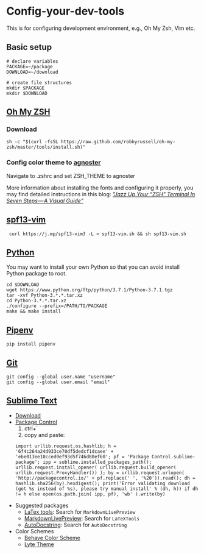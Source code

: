 # Config-your-dev-tools
This is for configuring development environment, e.g., Oh My Zsh, Vim etc.

## Basic setup
```
# declare variables
PACKAGE=~/package
DOWNLOAD=~/download

# create file structures
mkdir $PACKAGE
mkdir $DOWNLOAD
```
## [Oh My ZSH](https://ohmyz.sh/)
### Download
```
sh -c "$(curl -fsSL https://raw.github.com/robbyrussell/oh-my-zsh/master/tools/install.sh)"
```
### Config color theme to [agnoster](https://github.com/agnoster/agnoster-zsh-theme)
Navigate to .zshrc and set ZSH_THEME to agnoster

More information about installing the fonts and configuring it properly, you may find detailed instructions in this blog:  _["Jazz Up Your “ZSH” Terminal In Seven Steps — A Visual Guide"](https://medium.freecodecamp.org/jazz-up-your-zsh-terminal-in-seven-steps-a-visual-guide-e81a8fd59a38)_

## [spf13-vim](https://github.com/spf13/spf13-vim)
```
 curl https://j.mp/spf13-vim3 -L > spf13-vim.sh && sh spf13-vim.sh
```
## [Python](https://www.python.org/)
You may want to install your own Python so that you can avoid install Python package to root.
```
cd $DOWNLOAD
wget https://www.python.org/ftp/python/3.7.1/Python-3.7.1.tgz
tar -xvf Python-3.*.*.tar.xz
cd Python-3.*.*.tar.xz
./configure --prefix=/PATH/TO/PACKAGE
make && make install
```
## [Pipenv](https://github.com/pypa/pipenv)
```
pip install pipenv
```
## [Git](https://github.com/pypa/pipenv)
```
git config --global user.name "username"
git config --global user.email "email"
```

## [Sublime Text](https://www.sublimetext.com/)
- [Download](https://www.sublimetext.com/3)
- [Package Control](https://packagecontrol.io/)
    1. ctrl+`
    2. copy and paste:
    ```
    import urllib.request,os,hashlib; h = '6f4c264a24d933ce70df5dedcf1dcaee' + 'ebe013ee18cced0ef93d5f746d80ef60'; pf = 'Package Control.sublime-package'; ipp = sublime.installed_packages_path(); urllib.request.install_opener( urllib.request.build_opener( urllib.request.ProxyHandler()) ); by = urllib.request.urlopen( 'http://packagecontrol.io/' + pf.replace(' ', '%20')).read(); dh = hashlib.sha256(by).hexdigest(); print('Error validating download (got %s instead of %s), please try manual install' % (dh, h)) if dh != h else open(os.path.join( ipp, pf), 'wb' ).write(by)
    ```
- Suggested packages
     - [LaTex tools](https://packagecontrol.io/packages/LaTeXTools): Search for ```MarkdownLivePreview```
     - [MarkdownLivePreview](https://packagecontrol.io/packages/MarkdownLivePreview): Search for ```LaTeXTools```
     - [AutoDocstring](https://packagecontrol.io/packages/AutoDocstring): Search for ```AutoDocstring```
- Color Schemes
     - [Behave Color Scheme](https://packagecontrol.io/packages/Behave%20Color%20Scheme)
     - [Lyte Theme](https://github.com/lytedev/lyte-theme)
